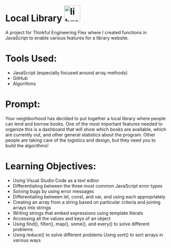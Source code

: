 # Local Library <img src="https://user-images.githubusercontent.com/109120202/198891529-986be944-942f-4f1f-8a1d-4ef20e784af8.png" alt="library" width="50" height="50" />

A project for Thinkful Engineering Flex where I created functions in JavaScript to enable various features for a library website.

# Tools Used:
* JavaScript (especially focused around array methods)
* GitHub
* Algorithms

# Prompt:
Your neighborhood has decided to put together a local library where people can lend and borrow books. One of the most important features needed to organize this is a dashboard that will show which books are available, which are currently out, and other general statistics about the program. Other people are taking care of the logistics and design, but they need you to build the algorithms!

# Learning Objectives:
* Using Visual Studio Code as a text editor 
* Differentiating between the three most common JavaScript error types 
* Solving bugs by using error messages 
* Differentiating between let, const, and var, and using each appropriately 
* Creating an array from a string based on particular criteria and joining arrays into strings 
* Writing strings that embed expressions using template literals
* Accessing all the values and keys of an object 
* Using find(), filter(), map(), some(), and every() to solve different problems 
* Using reduce() to solve different problems Using sort() to sort arrays in various ways
